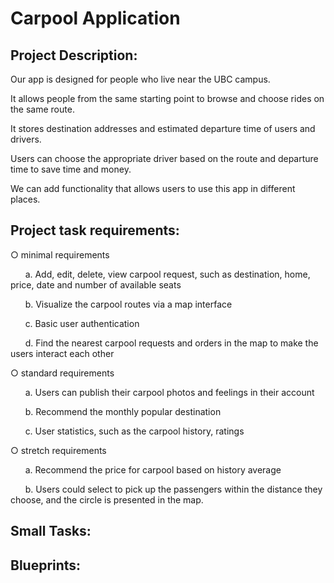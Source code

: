 # Carpool Application

## Project Description: 

Our app is designed for people who live near the UBC campus. 

It allows people from the same starting point to browse and choose rides on the same route. 

It stores destination addresses and estimated departure time of users and drivers. 

Users can choose the appropriate driver based on the route and departure time to save time and money. 

We can add functionality that allows users to use this app in different places.


## Project task requirements:
○ minimal requirements 

  &nbsp;&nbsp;&nbsp;&nbsp;&nbsp;&nbsp;a. Add, edit, delete, view carpool request, such as destination, home, price, date and number of available seats
  
  &nbsp;&nbsp;&nbsp;&nbsp;&nbsp;&nbsp;b. Visualize the carpool routes via a map interface
  
  &nbsp;&nbsp;&nbsp;&nbsp;&nbsp;&nbsp;c. Basic user authentication
  
  &nbsp;&nbsp;&nbsp;&nbsp;&nbsp;&nbsp;d. Find the nearest carpool requests and orders in the map to make the users interact each other

○ standard requirements 

  &nbsp;&nbsp;&nbsp;&nbsp;&nbsp;&nbsp;a. Users can publish their carpool photos and feelings in their account
  
  &nbsp;&nbsp;&nbsp;&nbsp;&nbsp;&nbsp;b. Recommend the monthly popular destination
  
  &nbsp;&nbsp;&nbsp;&nbsp;&nbsp;&nbsp;c. User statistics, such as the carpool history, ratings

○ stretch requirements 

  &nbsp;&nbsp;&nbsp;&nbsp;&nbsp;&nbsp;a. Recommend the price for carpool based on history average
  
  &nbsp;&nbsp;&nbsp;&nbsp;&nbsp;&nbsp;b. Users could select to pick up the passengers within the distance they choose, and the circle is presented in the map.

## Small Tasks:

## Blueprints:
